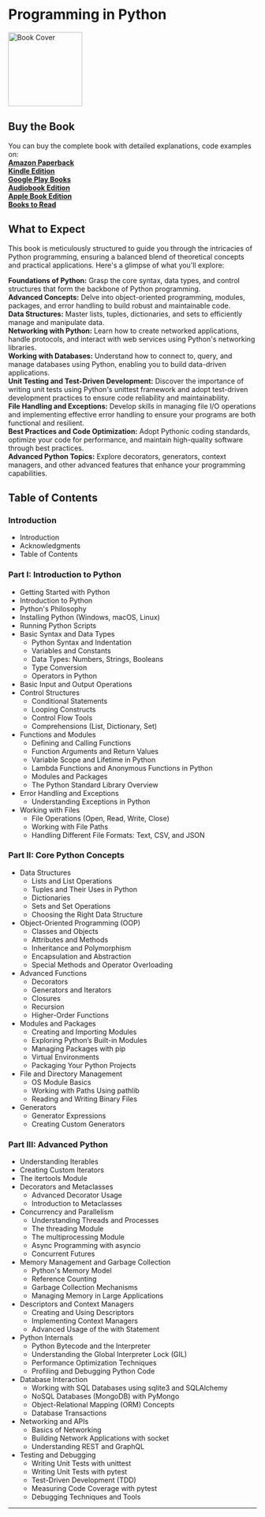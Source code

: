 # Programming in Python
<img src="https://is1-ssl.mzstatic.com/image/thumb/Publication211/v4/57/3d/dc/573ddc23-30ba-6c4c-359b-184d80f428ba/5f730f6c-63e7-4462-b7b3-630e7f98364e_cover_image.png/626x0w.webp" alt="Book Cover" width="150" />

## Buy the Book
You can buy the complete book with detailed explanations, code examples on:  
**[Amazon Paperback](https://www.amazon.com/dp/B0DPCDFTNB)**  
**[Kindle Edition](https://www.amazon.com/dp/B0DPBLPB9W)**  
**[Google Play Books](https://play.google.com/store/books/details?id=Dik0EQAAQBAJ)**  
**[Audiobook Edition](https://play.google.com/store/audiobooks/details?id=AQAAAEDywxWD9M)**  
**[Apple Book Edition](https://books.apple.com/us/book/programming-in-python/id6738776486)**  
**[Books to Read](https://books2read.com/b/bO9aoK)**

## What to Expect
This book is meticulously structured to guide you through the intricacies of Python programming, ensuring a balanced blend of theoretical concepts and practical applications. Here's a glimpse of what you'll explore:  

**Foundations of Python:** Grasp the core syntax, data types, and control structures that form the backbone of Python programming.  
**Advanced Concepts:** Delve into object-oriented programming, modules, packages, and error handling to build robust and maintainable code.  
**Data Structures:** Master lists, tuples, dictionaries, and sets to efficiently manage and manipulate data.  
**Networking with Python:** Learn how to create networked applications, handle protocols, and interact with web services using Python's networking libraries.  
**Working with Databases:** Understand how to connect to, query, and manage databases using Python, enabling you to build data-driven applications.  
**Unit Testing and Test-Driven Development:** Discover the importance of writing unit tests using Python's unittest framework and adopt test-driven development practices to ensure code reliability and maintainability.  
**File Handling and Exceptions:** Develop skills in managing file I/O operations and implementing effective error handling to ensure your programs are both functional and resilient.  
**Best Practices and Code Optimization:** Adopt Pythonic coding standards, optimize your code for performance, and maintain high-quality software through best practices.  
**Advanced Python Topics:** Explore decorators, generators, context managers, and other advanced features that enhance your programming capabilities.  

## Table of Contents

### Introduction
- Introduction
- Acknowledgments
- Table of Contents

### Part I: Introduction to Python
- Getting Started with Python
- Introduction to Python
- Python's Philosophy
- Installing Python (Windows, macOS, Linux)
- Running Python Scripts
- Basic Syntax and Data Types
  - Python Syntax and Indentation
  - Variables and Constants
  - Data Types: Numbers, Strings, Booleans
  - Type Conversion
  - Operators in Python
- Basic Input and Output Operations
- Control Structures
  - Conditional Statements
  - Looping Constructs
  - Control Flow Tools
  - Comprehensions (List, Dictionary, Set)
- Functions and Modules
  - Defining and Calling Functions
  - Function Arguments and Return Values
  - Variable Scope and Lifetime in Python
  - Lambda Functions and Anonymous Functions in Python
  - Modules and Packages
  - The Python Standard Library Overview
- Error Handling and Exceptions
  - Understanding Exceptions in Python
- Working with Files
  - File Operations (Open, Read, Write, Close)
  - Working with File Paths
  - Handling Different File Formats: Text, CSV, and JSON

### Part II: Core Python Concepts
- Data Structures
  - Lists and List Operations
  - Tuples and Their Uses in Python
  - Dictionaries
  - Sets and Set Operations
  - Choosing the Right Data Structure
- Object-Oriented Programming (OOP)
  - Classes and Objects
  - Attributes and Methods
  - Inheritance and Polymorphism
  - Encapsulation and Abstraction
  - Special Methods and Operator Overloading
- Advanced Functions
  - Decorators
  - Generators and Iterators
  - Closures
  - Recursion
  - Higher-Order Functions
- Modules and Packages
  - Creating and Importing Modules
  - Exploring Python’s Built-in Modules
  - Managing Packages with pip
  - Virtual Environments
  - Packaging Your Python Projects
- File and Directory Management
  - OS Module Basics
  - Working with Paths Using pathlib
  - Reading and Writing Binary Files
- Generators
  - Generator Expressions
  - Creating Custom Generators

### Part III: Advanced Python
- Understanding Iterables
- Creating Custom Iterators
- The itertools Module
- Decorators and Metaclasses
  - Advanced Decorator Usage
  - Introduction to Metaclasses
- Concurrency and Parallelism
  - Understanding Threads and Processes
  - The threading Module
  - The multiprocessing Module
  - Async Programming with asyncio
  - Concurrent Futures
- Memory Management and Garbage Collection
  - Python's Memory Model
  - Reference Counting
  - Garbage Collection Mechanisms
  - Managing Memory in Large Applications
- Descriptors and Context Managers
  - Creating and Using Descriptors
  - Implementing Context Managers
  - Advanced Usage of the with Statement
- Python Internals
  - Python Bytecode and the Interpreter
  - Understanding the Global Interpreter Lock (GIL)
  - Performance Optimization Techniques
  - Profiling and Debugging Python Code
- Database Interaction
  - Working with SQL Databases using sqlite3 and SQLAlchemy
  - NoSQL Databases (MongoDB) with PyMongo
  - Object-Relational Mapping (ORM) Concepts
  - Database Transactions
- Networking and APIs
  - Basics of Networking
  - Building Network Applications with socket
  - Understanding REST and GraphQL
- Testing and Debugging
  - Writing Unit Tests with unittest
  - Writing Unit Tests with pytest
  - Test-Driven Development (TDD)
  - Measuring Code Coverage with pytest
  - Debugging Techniques and Tools

---

